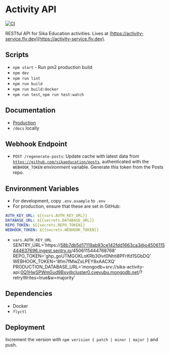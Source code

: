 # Activity API

[![CI](https://github.com/sikaeducation/activity-service/actions/workflows/main.yml/badge.svg)](https://github.com/sikaeducation/activity-service/actions/workflows/main.yml)

RESTful API for Sika Education activities. Lives at [https://activity-service.fly.dev](https://activity-service.fly.dev).

## Scripts

- `npm start` - Run pm2 production build
- `npm dev`
- `npm run lint`
- `npm run build`
- `npm run build:docker`
- `npm run test`, `npm run test:watch`

## Documentation

- [Production](https://activity-service.fly.dev/docs)
- `/docs` locally

## Webhook Endpoint

- `POST /regenerate-posts`: Update cache with latest data from [`https://github.com/sikaeducation/posts`](https://github.com/sikaeducation/posts), authenticated with the `WEBHOOK_TOKEN` environment variable. Generate this token from the Posts repo.

## Environment Variables

- For development, copy `.env.example` to `.env`
- For production, ensure that these are set in GitHub:

```yaml
AUTH_KEY_URL: ${{vars.AUTH_KEY_URL}}
DATABASE_URL: ${{secrets.DATABASE_URL}}
REPO_TOKEN: ${{secrets.REPO_TOKEN}}
WEBHOOK_TOKEN: ${{secrets.WEBHOOK_TOKEN}}
```

- `vars.AUTH_KEY_URL`
  SENTRY_URL='https://58b7db5d17119ab93ce142fdd1663ca3@o4506115444637696.ingest.sentry.io/4506115444768768'
  REPO_TOKEN='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'
  WEBHOOK_TOKEN='8fm7fMwZsLPEY8xAACXQ'
  PRODUCTION_DATABASE_URL='mongodb+srv://sika-activity-api:0Q1HwSPWmGud9Bxv@cluster0.cvevubu.mongodb.net/?retryWrites=true&w=majority'

## Dependencies

- Docker
- `flyctl`

## Deployment

Increment the version with `npm verision { patch | minor | major }` and push.
